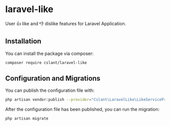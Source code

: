 # laravel-like
User 👍 like and 👎 dislike features for Laravel Application.

## Installation

You can install the package via composer:

```bash
composer require cslant/laravel-like
```

## Configuration and Migrations

You can publish the configuration file with:

```bash
php artisan vendor:publish --provider="Cslant\LaravelLike\LikeServiceProvider"
```

After the configuration file has been published, you can run the migration:

```bash
php artisan migrate
```
